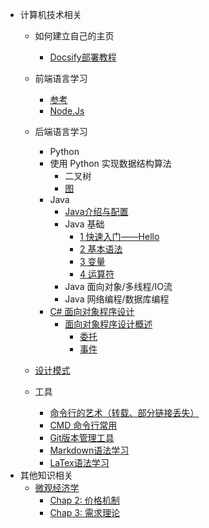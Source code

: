 <!-- _sidebar.md -->


* 计算机技术相关
  * 如何建立自己的主页
    * [Docsify部署教程](/ProjectDocs/cs/docsify-startinit.md)

  * 前端语言学习
    * [参考](/ProjectDocs/cs/Front-end-Development/Introduction.md)
    * [Node.Js](/ProjectDocs/cs/Front-end-Development/NodeJs-DownloadInit.md)
  
  * 后端语言学习
    * Python
    * 使用 Python 实现数据结构算法
      * 二叉树
      * [图](/ProjectDocs/cs/Back-end-Development/AlgorithmTheory-using-python/graph.md)
    * Java
      * [Java介绍与配置](/ProjectDocs/cs/Back-end-Development/Java-Learn/Introduction.md)
      * Java 基础
        * [1 快速入门——Hello](/ProjectDocs/cs/Back-end-Development/Java-Learn/Fast-Start/1HelloWorld.md)
        * [2 基本语法](/ProjectDocs/cs/Back-end-Development/Java-Learn/Fast-Start/2BasicSyntax.md)
        * [3 变量](/ProjectDocs/cs/Back-end-Development/Java-Learn/Fast-Start/3Variable.md)
        * [4 运算符](/ProjectDocs/cs/Back-end-Development/Java-Learn/Fast-Start/4Operator.md)
      * Java 面向对象/多线程/IO流
      * Java 网络编程/数据库编程
    * [C# 面向对象程序设计](/ProjectDocs/cs/Back-end-Development/ObjectOrientedProgramming/file.md)
      * [面向对象程序设计概述](/ProjectDocs/cs/Back-end-Development/ObjectOrientedProgramming/5-1-introduction.md)
        * [委托](/ProjectDocs/cs/Back-end-Development/ObjectOrientedProgramming/5-12-delegate.md)
        * [事件](/ProjectDocs/cs/Back-end-Development/ObjectOrientedProgramming/5-13-event.md)

  * [设计模式](/ProjectDocs/cs/DesignPattern/init.md)

  * 工具
    * [命令行的艺术（转载、部分链接丢失）](/ProjectDocs/cs/CMD/Command-CMDart.md)
    * [CMD 命令行常用](/ProjectDocs/cs/CMD/Command-CMDusing.md)
    * [Git版本管理工具](/ProjectDocs/cs/Git-Using.md)
    * [Markdown语法学习](/ProjectDocs/cs/Markdown-Using.md)
    * [LaTex语法学习](/ProjectDocs/cs/LaTeX/LaTex-Learning.md)
* 其他知识相关
  * [微观经济学](/ProjectDocs/MicroEconomic/file.md)
    * [Chap 2: 价格机制](/ProjectDocs/MicroEconomic/2-PriceMechanism.md)
    * [Chap 3: 需求理论](/ProjectDocs/MicroEconomic/3-TheoryOfElasticity.md)
